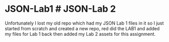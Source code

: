 # JSON-Lab1 # JSON-Lab 2

Unfortunately I lost my old repo which had my JSON Lab 1 files in it so I just started from scratch and created a new repo, red did the LAB1 and added my files for Lab 1 back then added my Lab 2 assets for this assignment.
